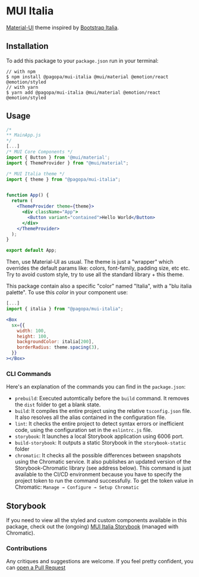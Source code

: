 # MUI Italia

[Material-UI](https://mui.com/core/) theme inspired by [Bootstrap Italia](https://italia.github.io/bootstrap-italia/).

## Installation
To add this package to your `package.json` run in your terminal:
```console
// with npm
$ npm install @pagopa/mui-italia @mui/material @emotion/react @emotion/styled
// with yarn
$ yarn add @pagopa/mui-italia @mui/material @emotion/react @emotion/styled
```

## Usage

```jsx
/*
** MainApp.js
*/
[...]
/* MUI Core Components */
import { Button } from '@mui/material';
import { ThemeProvider } from "@mui/material";

/* MUI Italia theme */
import { theme } from "@pagopa/mui-italia";


function App() {
  return (
    <ThemeProvider theme={theme}>
      <div className="App">
        <Button variant="contained">Hello World</Button>
      </div>
    </ThemeProvider>
  );
}

export default App;

```

Then, use Material-UI as usual. The theme is just a "wrapper" which overrides the default params like: colors, font-family, padding size, etc etc.
Try to avoid custom style, try to use all the standard library + this theme.

This package contain also a specific "color" named "Italia", with a "blu italia palette". 
To use this _color_ in your component use:

```jsx
[...]
import { italia } from "@pagopa/mui-italia";

<Box
  sx={{
    width: 100,
    height: 100,
    backgroundColor: italia[200],
    borderRadius: theme.spacing(3),
  }}
></Box>
```

### CLI Commands
Here's an explanation of the commands you can find in the `package.json`:
* `prebuild`: Executed automtically before the `build` command. It removes the `dist` folder to get a blank state.
* `build`: It compiles the entire project using the relative `tsconfig.json` file. It also resolves all the alias contained in the configuration file.
* `lint`: It checks the entire project to detect syntax errors or inefficient code, using the configuration set in the `eslintrc.js` file.
* `storybook`: It launches a local Storybook application using 6006 port.
* `build-storybook`: It outputs a static Storybook in the `storybook-static` folder
* `chromatic`: It checks all the possible differences between snapshots using the Chromatic service. It also publishes an updated version of the Storybook-Chromatic library (see address below). This command is just available to the CI/CD environment because you have to specify the project token to run the command successfully. To get the token value in Chromatic: `Manage → Configure → Setup Chromatic`

## Storybook
If you need to view all the styled and custom components available in this package, check out the (ongoing) [MUI Italia Storybook](https://main--633c31eff9fe385398ada426.chromatic.com/) (managed with Chromatic).


### Contributions
Any critiques and suggestions are welcome. If you feel pretty confident, you can [open a Pull Request](https://github.com/pagopa/mui-italia/pulls)
